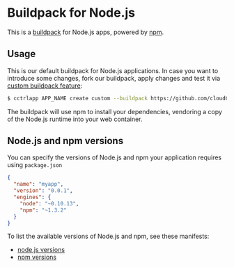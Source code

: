 Buildpack for Node.js
=====================

This is a [buildpack](https://www.cloudcontrol.com/dev-center/Platform%20Documentation#buildpacks-and-the-procfile) for
Node.js apps, powered by [npm](https://npmjs.org/).

Usage
-----

This is our default buildpack for Node.js applications. In case you want to introduce some changes, fork our buildpack,
apply changes and test it via [custom buildpack feature](https://www.cloudcontrol.com/dev-center/Guides/Third-Party%20Buildpacks/Third-Party%20Buildpacks):

~~~bash
$ cctrlapp APP_NAME create custom --buildpack https://github.com/cloudControl/buildpack-nodejs.git
~~~

The buildpack will use npm to install your dependencies, vendoring a copy of the Node.js runtime into your web container.

Node.js and npm versions
------------------------

You can specify the versions of Node.js and npm your application requires using `package.json`

```json
{
  "name": "myapp",
  "version": "0.0.1",
  "engines": {
    "node": "~0.10.13",
    "npm": "~1.3.2"
  }
}
```

To list the available versions of Node.js and npm, see these manifests:

- [node.js versions](http://heroku-buildpack-nodejs.s3.amazonaws.com/manifest.nodejs)
- [npm versions](http://heroku-buildpack-nodejs.s3.amazonaws.com/manifest.npm)

